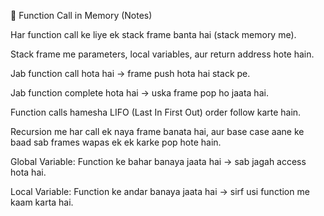 📌 Function Call in Memory (Notes)

Har function call ke liye ek stack frame banta hai (stack memory me).

Stack frame me parameters, local variables, aur return address hote hain.

Jab function call hota hai → frame push hota hai stack pe.

Jab function complete hota hai → uska frame pop ho jaata hai.

Function calls hamesha LIFO (Last In First Out) order follow karte hain.

Recursion me har call ek naya frame banata hai, aur base case aane ke baad sab frames wapas ek ek karke pop hote hain.



Global Variable: Function ke bahar banaya jaata hai → sab jagah access hota hai.

Local Variable: Function ke andar banaya jaata hai → sirf usi function me kaam karta hai.
